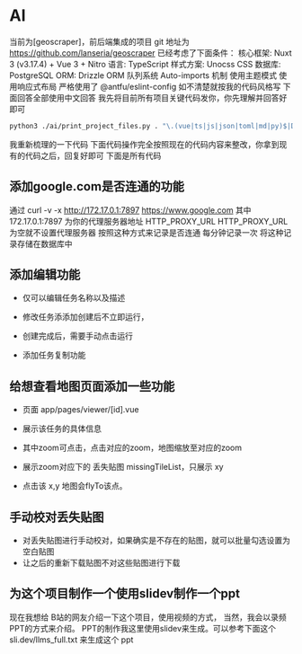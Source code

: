 # AI

当前为[geoscraper]，前后端集成的项目
git 地址为 https://github.com/lanseria/geoscraper
已经考虑了下面条件：
核心框架: Nuxt 3 (v3.17.4) + Vue 3 + Nitro
语言: TypeScript
样式方案: Unocss CSS
数据库: PostgreSQL
ORM: Drizzle ORM
队列系统
Auto-imports 机制
使用主题模式
使用响应式布局
严格使用了 @antfu/eslint-config 如不清楚就按我的代码风格写
下面回答全部使用中文回答
我先将目前所有项目关键代码发你，你先理解并回答好即可

```bash
python3 ./ai/print_project_files.py . "\.(vue|ts|js|json|toml|md|py)$|Dockerfile$|eslint\.config\.js$" -o ./ai/project_context.txt -e "node_modules,.git,.nuxt,dist,build,public/assets,pnpm-lock.yaml,.vscode,ai,.output,server/database/drizzle"
```

我重新梳理的一下代码
下面代码操作完全按照现在的代码内容来整改，你拿到现有的代码之后，回复好即可
下面是所有代码

## 添加google.com是否连通的功能

通过 curl -v -x http://172.17.0.1:7897 https://www.google.com
其中 172.17.0.1:7897 为你的代理服务器地址 HTTP_PROXY_URL
HTTP_PROXY_URL 为空就不设置代理服务器
按照这种方式来记录是否连通
每分钟记录一次
将这种记录存储在数据库中

## 添加编辑功能

- 仅可以编辑任务名称以及描述

- 修改任务添添加创建后不立即运行，

- 创建完成后，需要手动点击运行

- 添加任务复制功能

## 给想查看地图页面添加一些功能

- 页面 app/pages/viewer/[id].vue

- 展示该任务的具体信息
- 其中zoom可点击，点击对应的zoom，地图缩放至对应的zoom
- 展示zoom对应下的 丢失贴图 missingTileList，只展示 xy
- 点击该 x,y 地图会flyTo该点。

## 手动校对丢失贴图

- 对丢失贴图进行手动校对，如果确实是不存在的贴图，就可以批量勾选设置为空白贴图
- 让之后的重新下载贴图不对这些贴图进行下载

## 为这个项目制作一个使用slidev制作一个ppt

现在我想给 B站的网友介绍一下这个项目，使用视频的方式，
当然，我会以录频PPT的方式来介绍。
PPT的制作我这里使用slidev来生成。可以参考下面这个 sli.dev/llms_full.txt 来生成这个 ppt
